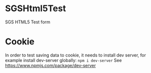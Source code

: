 # SGSHtml5Test
SGS HTML5 Test form

# Cookie
In order to test saving data to cookie, it needs to install dev server,
for example install dev-server globally: ```npm i dev-server```
See https://www.npmjs.com/package/dev-server
